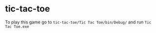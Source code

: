 # tic-tac-toe
To play this game go to `tic-tac-toe/Tic Tac Toe/bin/Debug/` and run `Tic Tac Toe.exe`

